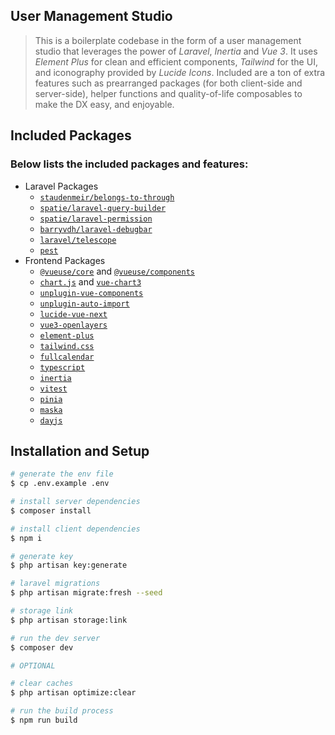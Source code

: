 ## User Management Studio

> This is a boilerplate codebase in the form of a user management studio that leverages
> the power of _Laravel_, _Inertia_ and _Vue 3_. It uses _Element Plus_ for clean and
> efficient components, _Tailwind_ for the UI, and iconography provided by _Lucide Icons_.
> Included are a ton of extra features such as prearranged packages (for both client-side and
> server-side), helper functions and quality-of-life composables to make the DX easy, and
> enjoyable.

## Included Packages
### Below lists the included packages and features:
- Laravel Packages
    - [`staudenmeir/belongs-to-through`](https://packagist.org/packages/staudenmeir/belongs-to-through)
    - [`spatie/laravel-query-builder`](https://packagist.org/packages/spatie/laravel-query-builder)
    - [`spatie/laravel-permission`](https://packagist.org/packages/spatie/laravel-permission)
    - [`barryvdh/laravel-debugbar`](https://packagist.org/packages/barryvdh/laravel-debugbar)
    - [`laravel/telescope`](https://packagist.org/packages/laravel/telescope)
    - [`pest`](https://packagist.org/packages/pestphp/pest)
- Frontend Packages
    - [`@vueuse/core`](https://www.npmjs.com/package/@vueuse/core) and [`@vueuse/components`](https://www.npmjs.com/package/@vueuse/components)
    - [`chart.js`](https://www.npmjs.com/package/chart.js) and [`vue-chart3`](https://www.npmjs.com/package/vue-chart-3)
    - [`unplugin-vue-components`](https://www.npmjs.com/package/unplugin-vue-components)
    - [`unplugin-auto-import`](https://www.npmjs.com/package/unplugin-auto-import)
    - [`lucide-vue-next`](https://www.npmjs.com/package/lucide-vue-next)
    - [`vue3-openlayers`](https://www.npmjs.com/package/vue3-openlayers)
    - [`element-plus`](https://www.npmjs.com/package/element-plus)
    - [`tailwind.css`](https://www.npmjs.com/package/tailwindcss)
    - [`fullcalendar`](https://www.npmjs.com/package/@fullcalendar/vue3)
    - [`typescript`](https://www.npmjs.com/package/typescript)
    - [`inertia`](https://www.npmjs.com/package/@inertiajs/inertia)
    - [`vitest`](https://www.npmjs.com/package/vitest)
    - [`pinia`](https://www.npmjs.com/package/pinia)
    - [`maska`](https://www.npmjs.com/package/maska)
    - [`dayjs`](https://www.npmjs.com/package/dayjs)

## Installation and Setup

```bash
# generate the env file
$ cp .env.example .env

# install server dependencies
$ composer install

# install client dependencies
$ npm i

# generate key
$ php artisan key:generate

# laravel migrations
$ php artisan migrate:fresh --seed

# storage link
$ php artisan storage:link

# run the dev server
$ composer dev

# OPTIONAL

# clear caches
$ php artisan optimize:clear

# run the build process
$ npm run build
```
